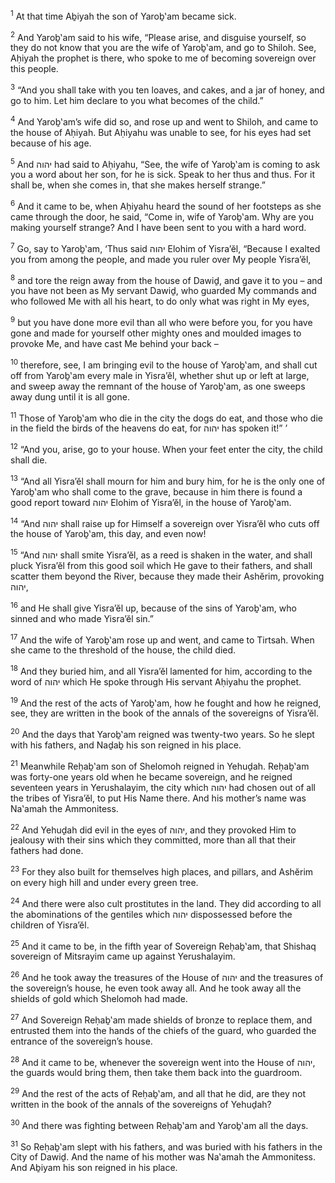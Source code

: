 <sup>1</sup> At that time Aḇiyah the son of Yaroḇ‛am became sick.

<sup>2</sup> And Yaroḇ‛am said to his wife, “Please arise, and disguise yourself, so they do not know that you are the wife of Yaroḇ‛am, and go to Shiloh. See, Aḥiyah the prophet is there, who spoke to me of becoming sovereign over this people.

<sup>3</sup> “And you shall take with you ten loaves, and cakes, and a jar of honey, and go to him. Let him declare to you what becomes of the child.”

<sup>4</sup> And Yaroḇ‛am’s wife did so, and rose up and went to Shiloh, and came to the house of Aḥiyah. But Aḥiyahu was unable to see, for his eyes had set because of his age.

<sup>5</sup> And יהוה had said to Aḥiyahu, “See, the wife of Yaroḇ‛am is coming to ask you a word about her son, for he is sick. Speak to her thus and thus. For it shall be, when she comes in, that she makes herself strange.”

<sup>6</sup> And it came to be, when Aḥiyahu heard the sound of her footsteps as she came through the door, he said, “Come in, wife of Yaroḇ‛am. Why are you making yourself strange? And I have been sent to you with a hard word.

<sup>7</sup> Go, say to Yaroḇ‛am, ‘Thus said יהוה Elohim of Yisra’ĕl, “Because I exalted you from among the people, and made you ruler over My people Yisra’ĕl,

<sup>8</sup> and tore the reign away from the house of Dawiḏ, and gave it to you – and you have not been as My servant Dawiḏ, who guarded My commands and who followed Me with all his heart, to do only what was right in My eyes,

<sup>9</sup> but you have done more evil than all who were before you, for you have gone and made for yourself other mighty ones and moulded images to provoke Me, and have cast Me behind your back –

<sup>10</sup> therefore, see, I am bringing evil to the house of Yaroḇ‛am, and shall cut off from Yaroḇ‛am every male in Yisra’ĕl, whether shut up or left at large, and sweep away the remnant of the house of Yaroḇ‛am, as one sweeps away dung until it is all gone.

<sup>11</sup> Those of Yaroḇ‛am who die in the city the dogs do eat, and those who die in the field the birds of the heavens do eat, for יהוה has spoken it!” ’

<sup>12</sup> “And you, arise, go to your house. When your feet enter the city, the child shall die.

<sup>13</sup> “And all Yisra’ĕl shall mourn for him and bury him, for he is the only one of Yaroḇ‛am who shall come to the grave, because in him there is found a good report toward יהוה Elohim of Yisra’ĕl, in the house of Yaroḇ‛am.

<sup>14</sup> “And יהוה shall raise up for Himself a sovereign over Yisra’ĕl who cuts off the house of Yaroḇ‛am, this day, and even now!

<sup>15</sup> “And יהוה shall smite Yisra’ĕl, as a reed is shaken in the water, and shall pluck Yisra’ĕl from this good soil which He gave to their fathers, and shall scatter them beyond the River, because they made their Ashĕrim, provoking יהוה,

<sup>16</sup> and He shall give Yisra’ĕl up, because of the sins of Yaroḇ‛am, who sinned and who made Yisra’ĕl sin.”

<sup>17</sup> And the wife of Yaroḇ‛am rose up and went, and came to Tirtsah. When she came to the threshold of the house, the child died.

<sup>18</sup> And they buried him, and all Yisra’ĕl lamented for him, according to the word of יהוה which He spoke through His servant Aḥiyahu the prophet.

<sup>19</sup> And the rest of the acts of Yaroḇ‛am, how he fought and how he reigned, see, they are written in the book of the annals of the sovereigns of Yisra’ĕl.

<sup>20</sup> And the days that Yaroḇ‛am reigned was twenty-two years. So he slept with his fathers, and Naḏaḇ his son reigned in his place.

<sup>21</sup> Meanwhile Reḥaḇ‛am son of Shelomoh reigned in Yehuḏah. Reḥaḇ‛am was forty-one years old when he became sovereign, and he reigned seventeen years in Yerushalayim, the city which יהוה had chosen out of all the tribes of Yisra’ĕl, to put His Name there. And his mother’s name was Na‛amah the Ammonitess.

<sup>22</sup> And Yehuḏah did evil in the eyes of יהוה, and they provoked Him to jealousy with their sins which they committed, more than all that their fathers had done.

<sup>23</sup> For they also built for themselves high places, and pillars, and Ashĕrim on every high hill and under every green tree.

<sup>24</sup> And there were also cult prostitutes in the land. They did according to all the abominations of the gentiles which יהוה dispossessed before the children of Yisra’ĕl.

<sup>25</sup> And it came to be, in the fifth year of Sovereign Reḥaḇ‛am, that Shishaq sovereign of Mitsrayim came up against Yerushalayim.

<sup>26</sup> And he took away the treasures of the House of יהוה and the treasures of the sovereign’s house, he even took away all. And he took away all the shields of gold which Shelomoh had made.

<sup>27</sup> And Sovereign Reḥaḇ‛am made shields of bronze to replace them, and entrusted them into the hands of the chiefs of the guard, who guarded the entrance of the sovereign’s house.

<sup>28</sup> And it came to be, whenever the sovereign went into the House of יהוה, the guards would bring them, then take them back into the guardroom.

<sup>29</sup> And the rest of the acts of Reḥaḇ‛am, and all that he did, are they not written in the book of the annals of the sovereigns of Yehuḏah?

<sup>30</sup> And there was fighting between Reḥaḇ‛am and Yaroḇ‛am all the days.

<sup>31</sup> So Reḥaḇ‛am slept with his fathers, and was buried with his fathers in the City of Dawiḏ. And the name of his mother was Na‛amah the Ammonitess. And Aḇiyam his son reigned in his place.

